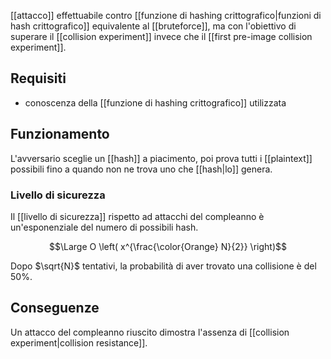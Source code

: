 [[attacco]] effettuabile contro [[funzione di hashing crittografico|funzioni di hash crittografico]] equivalente al [[bruteforce]], ma con l'obiettivo di superare il [[collision experiment]] invece che il [[first pre-image collision experiment]].

## Requisiti

- conoscenza della [[funzione di hashing crittografico]] utilizzata

## Funzionamento

L'avversario sceglie un [[hash]] a piacimento, poi prova tutti i [[plaintext]] possibili fino a quando non ne trova uno che [[hash|lo]] genera.

### Livello di sicurezza

Il [[livello di sicurezza]] rispetto ad attacchi del compleanno è un'esponenziale del numero di possibili hash.

$$\Large O \left( x^{\frac{\color{Orange} N}{2}} \right)$$

Dopo $\sqrt{N}$ tentativi, la probabilità di aver trovato una collisione è del 50%.

## Conseguenze

Un attacco del compleanno riuscito dimostra l'assenza di [[collision experiment|collision resistance]].